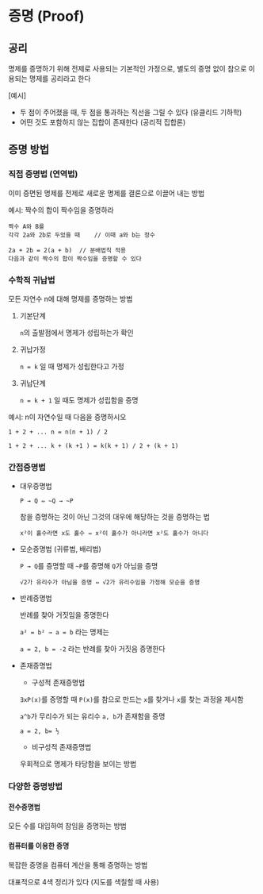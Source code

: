 # 증명 (Proof)
## 공리

명제를 증명하기 위해 전제로 사용되는 기본적인 가정으로, 별도의 증명 없이 참으로 이용되는 명제를 공리라고 한다

[예시]

- 두 점이 주어졌을 때, 두 점을 통과하는 직선을 그릴 수 있다 (유클리드 기하학)
- 어떤 것도 포함하지 않는 집합이 존재한다 (공리적 집합론)

## 증명 방법

### 직접 증명법 (연역법)

이미 증면된 명제를 전제로 새로운 명제를 결론으로 이끌어 내는 방법

예시: 짝수의 합이 짝수임을 증명하라

```
짝수 A와 B를
각각 2a와 2b로 두었을 때	// 이때 a와 b는 정수

2a + 2b = 2(a + b)	// 분배법칙 적용
다음과 같이 짝수의 합이 짝수임을 증명할 수 있다
```

### 수학적 귀납법

모든 자연수 n에 대해 명제를 증명하는 방법

1. 기본단계

   `n`의 출발점에서 명제가 성립하는가 확인

2. 귀납가정

   `n = k` 일 때 명제가 성립한다고 가정

3. 귀납단계

   `n = k + 1` 일 때도 명제가 성립함을 증명

예시: n이 자연수일 때 다음을 증명하시오

```
1 + 2 + ... n = n(n + 1) / 2

1 + 2 + ... k + (k +1 ) = k(k + 1) / 2 + (k + 1)
```

### 간접증명법

- 대우증명법

  `P → Q ⇔ ~Q → ~P`

  참을 증명하는 것이 아닌 그것의 대우에 해당하는 것을 증명하는 법

   `x²이 홀수라면 x도 홀수 ⇔ x²이 홀수가 아니라면 x²도 홀수가 아니다`

- 모순증명법 (귀류법, 배리법)

  `P → Q`를 증명할 때 `~P`를 증명해 `Q`가 아님을 증명

   `√2가 유리수가 아님을 증명 ⇔ √2가 유리수임을 가정해 모순을 증명`

- 반례증명법

  반례를 찾아 거짓임을 증명한다

  `a² = b² → a = b` 라는 명제는 

  `a = 2, b = -2` 라는 반례를 찾아 거짓음 증명한다

- 존재증명법

  - 구성적 존재증명법

  `∃xP(x)`를 증명할 때 `P(x)`를 참으로 만드는 `x`를 찾거나 `x`를 찾는 과정을 제시함

  `a^b`가 무리수가 되는 유리수 `a, b`가 존재함을 증명

  `a = 2, b= ½`

  - 비구성적 존재증명법

  우회적으로 명제가 타당함을 보이는 방법

### 다양한 증명방법

#### 전수증명법

모든 수를 대입하여 참임을 증명하는 방법

#### 컴퓨터를 이용한 증명

복잡한 증명을 컴퓨터 계산을 통해 증명하는 방법

대표적으로 4색 정리가 있다 (지도를 색칠할 때 사용)